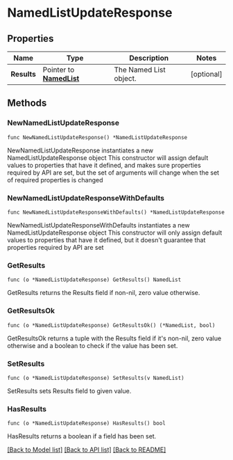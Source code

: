 # NamedListUpdateResponse

## Properties

Name | Type | Description | Notes
------------ | ------------- | ------------- | -------------
**Results** | Pointer to [**NamedList**](NamedList.md) | The Named List object. | [optional] 

## Methods

### NewNamedListUpdateResponse

`func NewNamedListUpdateResponse() *NamedListUpdateResponse`

NewNamedListUpdateResponse instantiates a new NamedListUpdateResponse object
This constructor will assign default values to properties that have it defined,
and makes sure properties required by API are set, but the set of arguments
will change when the set of required properties is changed

### NewNamedListUpdateResponseWithDefaults

`func NewNamedListUpdateResponseWithDefaults() *NamedListUpdateResponse`

NewNamedListUpdateResponseWithDefaults instantiates a new NamedListUpdateResponse object
This constructor will only assign default values to properties that have it defined,
but it doesn't guarantee that properties required by API are set

### GetResults

`func (o *NamedListUpdateResponse) GetResults() NamedList`

GetResults returns the Results field if non-nil, zero value otherwise.

### GetResultsOk

`func (o *NamedListUpdateResponse) GetResultsOk() (*NamedList, bool)`

GetResultsOk returns a tuple with the Results field if it's non-nil, zero value otherwise
and a boolean to check if the value has been set.

### SetResults

`func (o *NamedListUpdateResponse) SetResults(v NamedList)`

SetResults sets Results field to given value.

### HasResults

`func (o *NamedListUpdateResponse) HasResults() bool`

HasResults returns a boolean if a field has been set.


[[Back to Model list]](../README.md#documentation-for-models) [[Back to API list]](../README.md#documentation-for-api-endpoints) [[Back to README]](../README.md)


